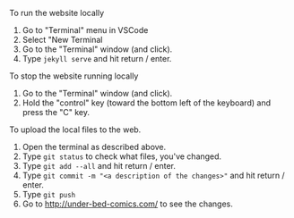 To run the website locally
1. Go to "Terminal" menu in VSCode
2. Select "New Terminal
3. Go to the "Terminal" window (and click).
4. Type `jekyll serve` and hit return / enter.

To stop the website running locally
1. Go to the "Terminal" window (and click).
2. Hold the "control" key (toward the bottom left of the keyboard) and press the "C" key.

To upload the local files to the web.
1. Open the terminal as described above.
2. Type `git status` to check what files, you've changed.
3. Type `git add --all` and hit return / enter.
4. Type `git commit -m "<a description of the changes>"` and hit return / enter.
5. Type `git push`
6. Go to http://under-bed-comics.com/ to see the changes.